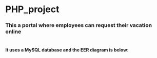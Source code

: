 # PHP_project

### This a portal where employees can request their vacation online
#
#### It uses a MySQL database and the EER diagram is below:
